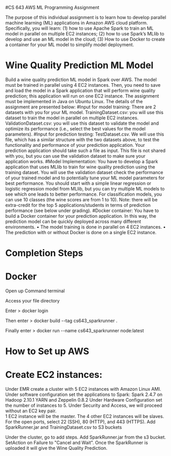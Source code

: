 #CS 643 AWS ML Programming Assignment

The purpose of this individual assignment is to learn how to develop parallel machine learning (ML) applications in Amazon AWS cloud platform. Specifically, you will learn: (1) how to use Apache Spark to train an ML model in parallel on multiple EC2 instances; (2) how to use Spark’s MLlib to develop and use an ML model in the cloud; (3) How to use Docker to create a container for your ML model to simplify model deployment. 

# Wine Quality Prediction ML Model
Build a wine quality prediction ML model in Spark over AWS. The model must be trained in parallel using 4 EC2 instances. Then, you need to save and load the model in a Spark application that will perform wine quality prediction; this application will run on one EC2 instance. The assignment must be implemented in Java on Ubuntu Linux. The details of the assignment are presented below: 
#Input for model training: 
There are 2 datasets with you for your ML model. 
TrainingDataset.csv: you will use this dataset to train the model in parallel on multiple EC2 instances. 
ValidationDataset.csv: you will use this dataset to validate the model and optimize its performance (i.e., select the best values for the model parameters). 
#Input for prediction testing: 
TestDataset.csv. We will use this file, which has a similar structure with the two datasets above, to test the functionality and performance of your prediction application. Your prediction application should take such a file as input. This file is not shared with you, but you can use the validation dataset to make sure your application works. 
#Model Implementation: 
You have to develop a Spark application that uses MLlib to train for wine quality prediction using the training dataset. You will use the validation dataset check the performance of your trained model and to potentially tune your ML model parameters for best performance. You should start with a simple linear regression or logistic regression model from MLlib, but you can try multiple ML models to see which one leads to better performance. For classification models, you can use 10 classes (the wine scores are from 1 to 10). Note: there will be extra-credit for the top 5 applications/students in terms of prediction performance (see below under grading). 
#Docker container: 
You have to build a Docker container for your prediction application. In this way, the prediction model can be quickly deployed across many different environments. 
• The model training is done in parallel on 4 EC2 instances. 
• The prediction with or without Docker is done on a single EC2 instance. 


# Completion Steps 


# Docker 

Open up Command terminal 

Access your file directory 

Enter > docker login

Then enter > docker build --tag cs643_sparkrunner .

Finally enter > docker run --name cs643_sparkrunner node:latest


# How to Set up AWS 


# Create EC2 instances:
Under EMR create a cluster with 5 EC2 instances with Amazon Linux AMI.
Under software configuration set the applications to Spark: Spark 2.4.7 on Hadoop 2.10.1 YARN and Zeppelin 0.8.2
Under Hardware Configuration set the number of instances to 5. 
Under Security and Access, we will proceed without an EC2 key pair.  
1 EC2 instance will be the master. The 4 other EC2 instances will be slaves. 
For the open ports, select 22 (SSH), 80 (HTTP), and 443 (HTTPS).
Add SparkRunner.jar and TrainingDataset.csv to S3 buckets 

Under the cluster, go to add steps. 
Add SparkRunner.jar from the s3 bucket. 
SetAction on Failure to "Cancel and Wait". 
Once the SparkRunner is uploaded it will give the Wine Quality Prediction. 

